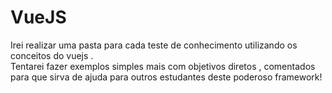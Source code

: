 # VueJS

Irei realizar uma pasta para cada teste de conhecimento utilizando os conceitos do vuejs . <br>
Tentarei fazer exemplos simples mais com objetivos diretos , comentados para que sirva de ajuda para outros estudantes deste poderoso framework!

